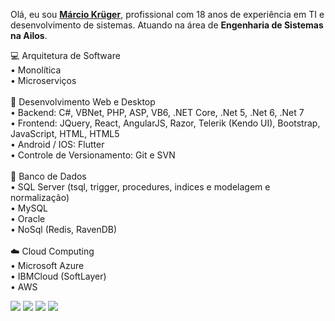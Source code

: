 Olá, eu sou <b>[Márcio Krüger](https://github.com/marciokgr)</b>, profissional com 18 anos de experiência em TI e desenvolvimento de sistemas. Atuando na área de <b>Engenharia de Sistemas na Ailos</b>.

💻 Arquitetura de Software
<br/>
 • Monolítica
<br/>
 • Microserviços
<br/><br/>
📝 Desenvolvimento Web e Desktop
<br/>
 • Backend: C#, VBNet, PHP, ASP, VB6, .NET Core, .Net 5, .Net 6, .Net 7
 <br/>
 • Frontend: JQuery, React, AngularJS, Razor, Telerik (Kendo UI), Bootstrap, JavaScript, HTML, HTML5
 <br/>
 • Android / IOS: Flutter
 <br/>
 • Controle de Versionamento: Git e SVN 
<br/><br/>
🎲 Banco de Dados
<br/>
 • SQL Server (tsql, trigger, procedures, indices e modelagem e normalização)
 <br/>
 • MySQL
 <br/>
 • Oracle
 <br/>
 • NoSql (Redis, RavenDB)
<br/><br/>
☁️ Cloud Computing
<br/>
 • Microsoft Azure
 <br/>
 • IBMCloud (SoftLayer)
 <br/>
 • AWS

<div>
  <a href="https://www.linkedin.com/in/marciokgr/" target="_blank"><img src="https://img.shields.io/badge/-LinkedIn-%230077B5?style=for-the-badge&logo=linkedin&logoColor=white" target="_blank"></a> 
<a href="https://www.instagram.com/marciokgr" target="_blank"><img src="https://img.shields.io/badge/-Instagram-%23E4405F?style=for-the-badge&logo=instagram&logoColor=white" target="_blank"></a> 
<a href="https://api.whatsapp.com/send?phone=55047999230489" target="_blank"><img src="https://img.shields.io/badge/-Whatsapp-Ibe25?style=for-the-badge&logo=whatsapp&logoColor=white" target="_blank"></a>
   <a href = "mailto:marcio.kgr@gmail.com?subject='Contato github'"><img src="https://img.shields.io/badge/-Email-%23333?style=for-the-badge&logo=gmail&logoColor=white" target="_blank"></a>
</div>
